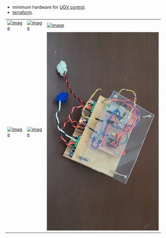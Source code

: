 - minimum hardware for [UGV control](https://github.com/kamangir/bluer-ugv/blob/main/bluer_ugv/docs/bluer_swallow/digital/design/shield.md).
- [terraform](https://github.com/kamangir/bluer-ugv/blob/main/bluer_ugv/docs/bluer_swallow/digital/design/terraform.md).

|   |   |   |
| --- | --- | --- |
| [![image](https://github.com/kamangir/assets2/blob/main/bluer-swallow/design/01.jpg?raw=true)](#)  | [![image](https://github.com/kamangir/assets2/blob/main/bluer-swallow/design/02.jpg?raw=true)](#)  | [![image](https://github.com/kamangir/assets2/blob/main/bluer-swallow/design/03.jpg?raw=true)](#)  |
| [![image](https://github.com/kamangir/assets2/blob/main/bluer-swallow/design/04.jpg?raw=true)](#)  | [![image](https://github.com/kamangir/assets2/blob/main/bluer-swallow/design/05.jpg?raw=true)](#)  | [![image](https://github.com/kamangir/assets2/blob/main/bluer-swallow/design/06.jpg?raw=true)](#)  |
